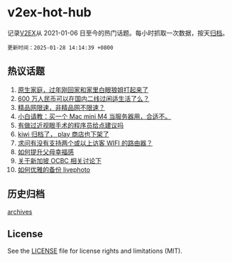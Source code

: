 # v2ex-hot-hub

 记录[V2EX](https://www.v2ex.com/)从 2021-01-06 日至今的热门话题。每小时抓取一次数据，按天[归档](archives)。

`更新时间：2025-01-28 14:14:39 +0800`

## 热议话题

1. [原生家庭，过年刚回家和家里白眼狼姐打起来了](https://www.v2ex.com/t/1108137)
1. [600 万人民币可以在国内二线过闲适生活了么？](https://www.v2ex.com/t/1108150)
1. [精品网限速，非精品网不限速？](https://www.v2ex.com/t/1108079)
1. [小白请教：买一个 Mac mini M4 当服务器用，合适不。](https://www.v2ex.com/t/1108122)
1. [有做过近视眼手术的程序员给点建议吗](https://www.v2ex.com/t/1108082)
1. [kiwi 归档了， play 商店也下架了](https://www.v2ex.com/t/1108151)
1. [求问有没有支持两个或以上访客 WIFI 的路由器？](https://www.v2ex.com/t/1108107)
1. [如何提升父母幸福感](https://www.v2ex.com/t/1108091)
1. [关于新加坡 OCBC 相关讨论下](https://www.v2ex.com/t/1108110)
1. [如何优雅的备份 livephoto](https://www.v2ex.com/t/1108125)

## 历史归档

[archives](archives)

## License

See the [LICENSE](LICENSE) file for license rights and limitations (MIT).
